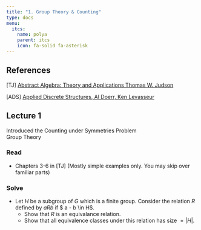 ```yaml
---
title: "1. Group Theory & Counting"
type: docs
menu: 
  itcs:
    name: polya
    parent: itcs
    icon: fa-solid fa-asterisk
---
```


## References


[TJ] [Abstract Algebra: Theory and Applications Thomas W. Judson](http://abstract.ups.edu/download/aata-20180801.pdf)

[ADS] [Applied Discrete Structures, Al Doerr, Ken Levasseur](https://discretemath.org/ads-latex/ads.pdf)


## Lecture 1  

Introduced the Counting under Symmetries Problem  
Group Theory  

### Read
- Chapters 3-6 in [TJ] (Mostly simple examples only. You may skip over familiar parts)

### Solve

- Let $H$ be a subgroup of $G$ which is a finite group. Consider the relation $R$ defined by $aRb$ if $ a - b \in H$. 
  - Show that $R$ is an equivalance relation.
  - Show that all equivalence classes under this relation has size $= |H|$.


